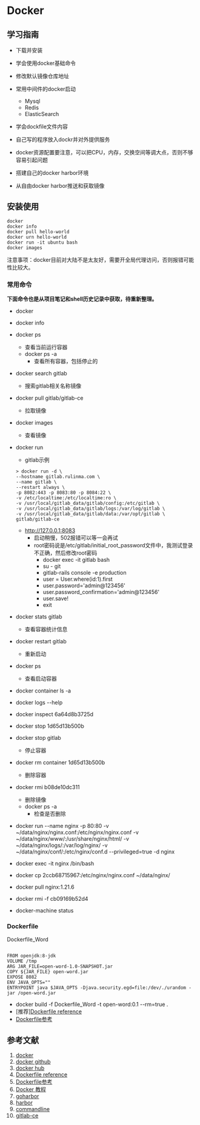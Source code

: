 # Docker

## 学习指南

* 下载并安装
* 学会使用docker基础命令
* 修改默认镜像仓库地址
* 常用中间件的docker启动
  * Mysql
  * Redis
  * ElasticSearch
* 学会dockfile文件内容
* 自己写的程序放入dockr并对外提供服务

* docker资源配置要注意，可以把CPU，内存，交换空间等调大点，否则不够容易引起问题

* 搭建自己的docker harbor环境
* 从自由docker harbor推送和获取镜像

## 安装使用

``` shell
docker
docker info
docker pull hello-world
docker urn hello-world
docker run -it ubuntu bash
docker images
``` 

注意事项：docker目前对大陆不是太友好，需要开全局代理访问，否则报错可能性比较大。


### 常用命令

**下面命令也是从项目笔记和shell历史记录中获取，待重新整理。**

* docker
* docker info
* docker ps
  * 查看当前运行容器
  * docker ps -a
    * 查看所有容器，包括停止的
* docker search gitlab
  * 搜索gitlab相关名称镜像
* docker pull gitlab/gitlab-ce
  * 拉取镜像
* docker images
  * 查看镜像
* docker run
  * gitlab示例

  ``` shell
  > docker run -d \
  --hostname gitlab.rulinma.com \
  --name gitlab \
  --restart always \
  -p 8082:443 -p 8083:80 -p 8084:22 \
  -v /etc/localtime:/etc/localtime:ro \
  -v /usr/local/gitlab_data/gitlab/config:/etc/gitlab \
  -v /usr/local/gitlab_data/gitlab/logs:/var/log/gitlab \
  -v /usr/local/gitlab_data/gitlab/data:/var/opt/gitlab \
  gitlab/gitlab-ce
  ```

  * <http://127.0.0.1:8083>
    * 启动稍慢，502报错可以等一会再试
    * root密码说是/etc/gitlab/initial_root_password文件中，我测试登录不正确，然后修改root密码
      * docker exec -it gitlab bash
      * su - git
      * gitlab-rails console -e production
      * user = User.where(id:1).first
      * user.password='admin@123456'
      * user.password_confirmation='admin@123456'
      * user.save!
      * exit
* docker stats gitlab
  * 查看容器统计信息
* docker restart gitlab
  * 重新启动
* docker ps
  * 查看启动容器
* docker container ls -a
* docker logs --help
* docker inspect 6a64d8b3725d
* docker stop 1d65d13b500b
* docker stop gitlab
  * 停止容器
* docker rm container 1d65d13b500b
  * 删除容器
* docker rmi b08de10dc311
  * 删除镜像
  * docker ps -a
    * 检查是否删除
* docker run --name nginx -p 80:80 -v ~/data/nginx/nginx.conf:/etc/nginx/nginx.conf -v ~/data/nginx/www/:/usr/share/nginx/html/ -v ~/data/nginx/logs/:/var/log/nginx/ -v ~/data/nginx/conf/:/etc/nginx/conf.d --privileged=true -d nginx
* docker exec -it nginx /bin/bash
* docker cp 2ccb68715967:/etc/nginx/nginx.conf ~/data/nginx/
* docker pull nginx:1.21.6
* docker rmi -f cb09169b52d4
* docker-machine status

### Dockerfile

Dockerfile_Word

``` text

FROM openjdk:8-jdk
VOLUME /tmp
ARG JAR_FILE=open-word-1.0-SNAPSHOT.jar
COPY ${JAR_FILE} open-word.jar
EXPOSE 8082
ENV JAVA_OPTS=""
ENTRYPOINT java $JAVA_OPTS -Djava.security.egd=file:/dev/./urandom -jar /open-word.jar

```

* docker build -f Dockerfile_Word -t open-word:0.1 --rm=true .
* [推荐][Dockerfile reference](https://docs.docker.com/engine/reference/builder/)
* [Dockerfile参考](https://dockerdocs.cn/engine/reference/builder/)

## 参考文献

1. [docker](https://www.docker.com)
2. [docker github](https://github.com/docker)
3. [docker hub](https://hub.docker.com)
4. [Dockerfile reference](https://docs.docker.com/engine/reference/builder)
5. [Dockerfile参考](https://dockerdocs.cn/engine/reference/builder/)
6. [Docker 教程](https://www.runoob.com/docker/docker-tutorial.html)
7. [goharbor](https://goharbor.io)
8. [harbor](https://github.com/goharbor/harbor)
9. [commandline](https://docs.docker.com/engine/reference/commandline/docker)
10. [gitlab-ce](https://hub.docker.com/r/gitlab/gitlab-ce)
